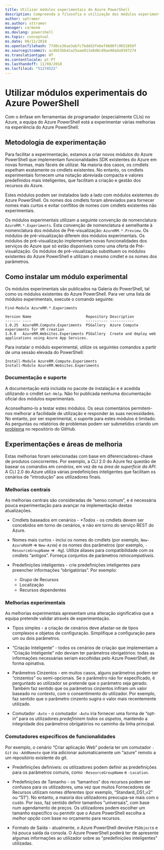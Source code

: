 ```yaml
---
title: Utilizar módulos experimentais do Azure PowerShell
description: Compreenda a filosofia e utilização dos módulos experimentais do Azure PowerShell.
author: sptramer
ms.author: sttramer
manager: carmonm
ms.devlang: powershell
ms.topic: conceptual
ms.date: 09/11/2018
ms.openlocfilehash: 77d0ce36ae3ab7c7bddd3febef4600fc9652850f
ms.sourcegitcommit: ac4b53bb42a25aae013a9d8cd9ae98ada9397274
ms.translationtype: HT
ms.contentlocale: pt-PT
ms.lasthandoff: 11/08/2018
ms.locfileid: "51274522"
---
```

# <a name="use-experimental-azure-powershell-modules"></a>Utilizar módulos experimentais do Azure PowerShell

Com o ênfase em ferramentas de programador (especialmente CLIs) no Azure, a equipa do Azure PowerShell está a experimentar várias melhorias na experiência do Azure PowerShell.

## <a name="experimentation-methodology"></a>Metodologia de experimentação

Para facilitar a experimentação, estamos a criar novos módulos do Azure PowerShell que implementam funcionalidades SDK existentes do Azure em novas formas, mais fáceis de utilizar. Na maioria dos casos, os cmdlets espelham exatamente os cmdlets existentes. No entanto, os cmdlets experimentais fornecem uma notação abreviada compacta e valores predefinidos mais inteligentes, que facilitam a criação e gestão dos recursos do Azure.

Estes módulos podem ser instalados lado a lado com módulos existentes do Azure PowerShell. Os nomes dos cmdlets foram abreviados para fornecer nomes mais curtos e evitar conflitos de nomes com cmdlets existentes não experimentais.

Os módulos experimentais utilizam a seguinte convenção de nomenclatura: `AzureRM.*.Experiments`. Esta convenção de nomenclatura é semelhante à nomenclatura dos módulos de Pré-visualização: `AzureRM.*.Preview`. Os módulos de pré-visualização diferem dos módulos experimentais. Os módulos de pré-visualização implementam novas funcionalidades dos serviços do Azure que só estão disponíveis como uma oferta de Pré-visualização. Os módulos de pré-visualização substituem os módulos existentes do Azure PowerShell e utilizam o mesmo cmdlet e os nomes dos parâmetros.

## <a name="how-to-install-an-experimental-module"></a>Como instalar um módulo experimental

Os módulos experimentais são publicados na Galeria do PowerShell, tal como os módulos existentes do Azure PowerShell. Para ver uma lista de módulos experimentais, execute o comando seguinte:

```azurepowershell-interactive
Find-Module AzureRM.*.Experiments
```

```output
Version Name                         Repository Description
------- ----                         ---------- -----------
1.0.25  AzureRM.Compute.Experiments  PSGallery  Azure Compute experiments for VM creation
1.0.0   AzureRM.Websites.Experiments PSGallery  Create and deploy web applications using Azure App Services.
```

Para instalar o módulo experimental, utilize os seguintes comandos a partir de uma sessão elevada do PowerShell:

```azurepowershell-interactive
Install-Module AzureRM.Compute.Experiments
Install-Module AzureRM.Websites.Experiments
```

### <a name="documentation-and-support"></a>Documentação e suporte

A documentação está incluída no pacote de instalação e é acedida utilizando o cmdlet `Get-Help`. Não foi publicada nenhuma documentação oficial dos módulos experimentais.

Aconselhamo-lo a testar estes módulos. Os seus comentários permitem-nos melhorar a facilidade de utilização e responder às suas necessidades. No entanto, por ser experimental, o suporte para estes módulos é limitado. As perguntas ou relatórios de problemas podem ser submetidos criando um [problema](https://github.com/Azure/azure-powershell/issues) no repositório do GitHub.

## <a name="experiments-and-areas-of-improvement"></a>Experimentações e áreas de melhoria

Estas melhorias foram selecionadas com base em diferenciadores-chave de produtos concorrentes. Por exemplo, a CLI 2.0 do Azure fez questão de basear os comandos em _cenários_, em vez de na _área de superfície da API_.
A CLI 2.0 do Azure utiliza várias predefinições inteligentes que facilitam os cenários de “introdução” aos utilizadores finais.

### <a name="core-improvements"></a>Melhorias centrais

As melhorias centrais são consideradas de “senso comum”, e é necessária pouca experimentação para avançar na implementação destas atualizações.

- Cmdlets baseados em cenários - <em>*Todos</em> - os cmdlets devem ser concebidos em torno de cenários, e não em torno do serviço REST do Azure.

- Nomes mais curtos - inclui os nomes do cmdlets (por exemplo, `New-AzureRmVM` => `New-AzVm`) e os nomes dos parâmetros (por exemplo, `-ResourceGroupName` => `-Rg`). Utilize aliases para compatibilidade com os cmdlets “antigos”. Forneça conjuntos de parâmetros _retrocompatíveis_.

- Predefinições inteligentes - crie predefinições inteligentes para preencher informações “obrigatórias”. Por exemplo:
  - Grupo de Recursos
  - Localização
  - Recursos dependentes

### <a name="experimental-improvements"></a>Melhorias experimentais

As melhorias experimentais apresentam uma alteração significativa que a equipa pretende validar através de experimentação.

- Tipos simples - a criação de cenários deve afastar-se de tipos complexos e objetos de configuração. Simplifique a configuração para um ou dois parâmetros.

- “Criação Inteligente” - todos os cenários de criação que implementam a “Criação Inteligente” _não_ deviam ter parâmetros obrigatórios: todas as informações necessárias seriam escolhidas pelo Azure PowerShell, de forma opinativa.

- Parâmetros Cinzentos - em muitos casos, alguns parâmetros podem ser “cinzentos” ou semi-opcionais. Se o parâmetro não for especificado, é perguntado ao utilizador se pretende que o parâmetro seja gerado. Também faz sentido que os parâmetros cinzentos infiram um valor baseado no contexto, com o consentimento do utilizador.
  Por exemplo, faz sentido que o parâmetro cinzento sugira o valor mais recentemente utilizado.

- Comutador `-Auto` - o comutador `-Auto` iria fornecer uma forma de “opt-in” para os utilizadores _predefinirem todos os aspetos_, mantendo a integridade dos parâmetros obrigatórios no caminho da linha principal.

### <a name="feature-specific-switches"></a>Comutadores específicos de funcionalidades

Por exemplo, o cenário “Criar aplicação Web” poderia ter um comutador `-Git` ou `-AddRemote` que iria adicionar automaticamente um “azure” remoto a um repositório existente do git.

- Predefinições definíveis: os utilizadores podem definir as predefinições para os parâmetros comuns, como `-ResourceGroupName` e `-Location`.

- Predefinições de Tamanho - os “tamanhos” dos recursos podem ser confusos para os utilizadores, uma vez que muitos Fornecedores de Recursos utilizam nomes diferentes (por exemplo, “Standard\_DS1\_v2” ou “S1”). No entanto, a maioria dos utilizadores preocupa-se mais com o custo. Por isso, faz sentido definir tamanhos "universais", com base num agendamento de preços. Os utilizadores podem escolher um tamanho específico ou permitir que o Azure PowerShell escolha a _melhor opção_ com base no orçamento para recursos.

- Formato de Saída - atualmente, o Azure PowerShell devolve `PSObject`s e há pouca saída da consola. O Azure PowerShell poderá ter de apresente algumas informações ao utilizador sobre as "predefinições inteligentes" utilizadas.
